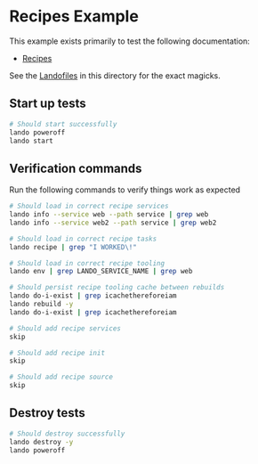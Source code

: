 # Recipes Example

This example exists primarily to test the following documentation:

* [Recipes](https://docs.lando.dev/config/recipes.html)

See the [Landofiles](https://docs.lando.dev/config/lando.html) in this directory for the exact magicks.

## Start up tests

```bash
# Should start successfully
lando poweroff
lando start
```

## Verification commands

Run the following commands to verify things work as expected

```bash
# Should load in correct recipe services
lando info --service web --path service | grep web
lando info --service web2 --path service | grep web2

# Should load in correct recipe tasks
lando recipe | grep "I WORKED\!"

# Should load in correct recipe tooling
lando env | grep LANDO_SERVICE_NAME | grep web

# Should persist recipe tooling cache between rebuilds
lando do-i-exist | grep icachethereforeiam
lando rebuild -y
lando do-i-exist | grep icachethereforeiam

# Should add recipe services
skip

# Should add recipe init
skip

# Should add recipe source
skip
```

## Destroy tests

```bash
# Should destroy successfully
lando destroy -y
lando poweroff
```
